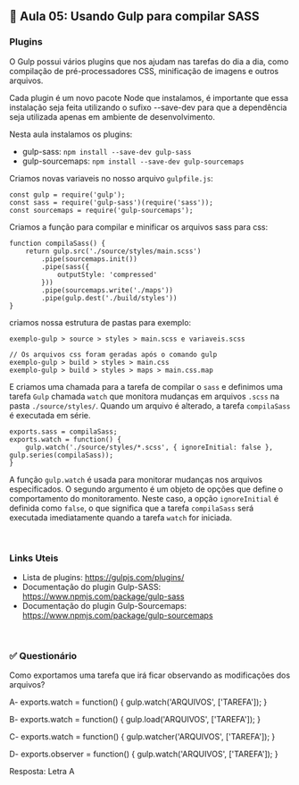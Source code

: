 ## 📝 Aula 05: Usando Gulp para compilar SASS 
### Plugins
O Gulp possui vários plugins que nos ajudam nas tarefas do dia a dia, como compilação de pré-processadores CSS, minificação de imagens e outros arquivos.

Cada plugin é um novo pacote Node que instalamos, é importante que essa instalação seja feita utilizando o sufixo --save-dev para que a dependência seja utilizada apenas em ambiente de desenvolvimento.

Nesta aula instalamos os plugins:
- gulp-sass: ``npm install --save-dev gulp-sass``
- gulp-sourcemaps: ``npm install --save-dev gulp-sourcemaps``

Criamos novas variaveis no nosso arquivo ``gulpfile.js``:
```
const gulp = require('gulp');
const sass = require('gulp-sass')(require('sass'));
const sourcemaps = require('gulp-sourcemaps');
```

Criamos a função para compilar e minificar os arquivos sass para css:
```
function compilaSass() {
    return gulp.src('./source/styles/main.scss')
        .pipe(sourcemaps.init())
        .pipe(sass({
            outputStyle: 'compressed'
        }))
        .pipe(sourcemaps.write('./maps'))
        .pipe(gulp.dest('./build/styles'))
}
```

criamos nossa estrutura de pastas para exemplo:
```
exemplo-gulp > source > styles > main.scss e variaveis.scss

// Os arquivos css foram geradas após o comando gulp
exemplo-gulp > build > styles > main.css
exemplo-gulp > build > styles > maps > main.css.map
```

E criamos uma chamada para a tarefa de compilar o ``sass`` e definimos uma tarefa ``Gulp`` chamada ``watch`` que monitora mudanças em arquivos ``.scss`` na pasta ``./source/styles/``. Quando um arquivo é alterado, a tarefa ``compilaSass`` é executada em série.
```
exports.sass = compilaSass;
exports.watch = function() {
    gulp.watch('./source/styles/*.scss', { ignoreInitial: false }, gulp.series(compilaSass));
}
```

A função ``gulp.watch`` é usada para monitorar mudanças nos arquivos especificados. O segundo argumento é um objeto de opções que define o comportamento do monitoramento. Neste caso, a opção ``ignoreInitial`` é definida como ``false``, o que significa que a tarefa ``compilaSass`` será executada imediatamente quando a tarefa ``watch`` for iniciada.

<br>

### Links Uteis
- Lista de plugins: https://gulpjs.com/plugins/
- Documentação do plugin Gulp-SASS: https://www.npmjs.com/package/gulp-sass
- Documentação do plugin Gulp-Sourcemaps: https://www.npmjs.com/package/gulp-sourcemaps

<br>

### ✅ Questionário
Como exportamos uma tarefa que irá ficar observando as modificações dos arquivos?

A- exports.watch = function() { gulp.watch('ARQUIVOS', ['TAREFA']); }

B- exports.watch = function() { gulp.load('ARQUIVOS', ['TAREFA']); }

C- exports.watch = function() { gulp.watcher('ARQUIVOS', ['TAREFA']); }

D- exports.observer = function() { gulp.watch('ARQUIVOS', ['TAREFA']); } 

Resposta: Letra A